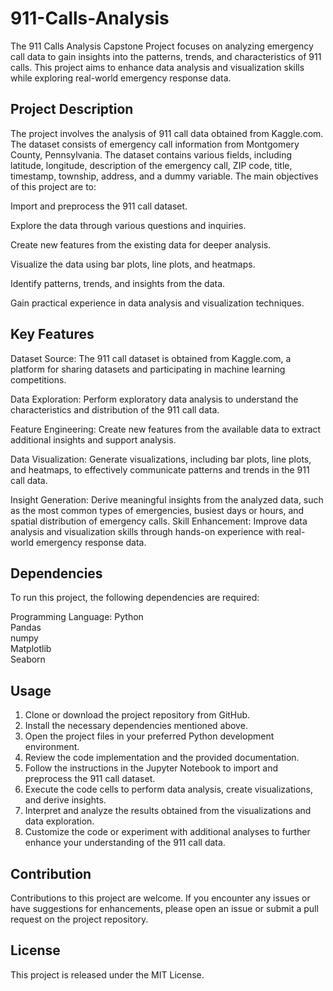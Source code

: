 # 911-Calls-Analysis
The 911 Calls Analysis Capstone Project focuses on analyzing emergency call data to gain insights into the patterns, trends, and characteristics of 911 calls. This project aims to enhance data analysis and visualization skills while exploring real-world emergency response data.
## Project Description
The project involves the analysis of 911 call data obtained from Kaggle.com. The dataset consists of emergency call information from Montgomery County, Pennsylvania. The dataset contains various fields, including latitude, longitude, description of the emergency call, ZIP code, title, timestamp, township, address, and a dummy variable.
The main objectives of this project are to:

Import and preprocess the 911 call dataset.

Explore the data through various questions and inquiries.

Create new features from the existing data for deeper analysis.

Visualize the data using bar plots, line plots, and heatmaps.

Identify patterns, trends, and insights from the data.

Gain practical experience in data analysis and visualization techniques.
## Key Features
Dataset Source: The 911 call dataset is obtained from Kaggle.com, a platform for sharing datasets and participating in machine learning competitions.

Data Exploration: Perform exploratory data analysis to understand the characteristics and distribution of the 911 call data.

Feature Engineering: Create new features from the available data to extract additional insights and support analysis.

Data Visualization: Generate visualizations, including bar plots, line plots, and heatmaps, to effectively communicate patterns and trends in the 911 call data.

Insight Generation: Derive meaningful insights from the analyzed data, such as the most common types of emergencies, busiest days or hours, and spatial distribution of emergency calls.
Skill Enhancement: Improve data analysis and visualization skills through hands-on experience with real-world emergency response data.
## Dependencies
To run this project, the following dependencies are required:

Programming Language: Python<br>
Pandas<br>
numpy<br>
Matplotlib<br>
Seaborn
## Usage
1. Clone or download the project repository from GitHub.
2. Install the necessary dependencies mentioned above.
3. Open the project files in your preferred Python development environment.
4. Review the code implementation and the provided documentation.
5. Follow the instructions in the Jupyter Notebook to import and preprocess the 911 call dataset.
6. Execute the code cells to perform data analysis, create visualizations, and derive insights.
7. Interpret and analyze the results obtained from the visualizations and data exploration.
8. Customize the code or experiment with additional analyses to further enhance your understanding of the 911 call data.
## Contribution
Contributions to this project are welcome. If you encounter any issues or have suggestions for enhancements, please open an issue or submit a pull request on the project repository.

## License
This project is released under the MIT License.

